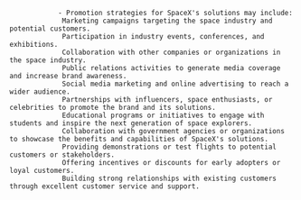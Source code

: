 				- Promotion strategies for SpaceX's solutions may include:
				 Marketing campaigns targeting the space industry and potential customers.
				 Participation in industry events, conferences, and exhibitions.
				 Collaboration with other companies or organizations in the space industry.
				 Public relations activities to generate media coverage and increase brand awareness.
				 Social media marketing and online advertising to reach a wider audience.
				 Partnerships with influencers, space enthusiasts, or celebrities to promote the brand and its solutions.
				 Educational programs or initiatives to engage with students and inspire the next generation of space explorers.
				 Collaboration with government agencies or organizations to showcase the benefits and capabilities of SpaceX's solutions.
				 Providing demonstrations or test flights to potential customers or stakeholders.
				 Offering incentives or discounts for early adopters or loyal customers.
				 Building strong relationships with existing customers through excellent customer service and support.



